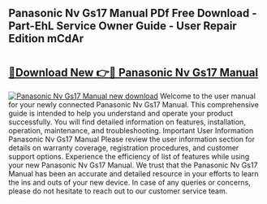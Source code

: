 ## Panasonic Nv Gs17 Manual PDf Free Download - Part-EhL Service Owner Guide - User Repair Edition mCdAr

# <h2><a href="http://cf24215.oget.top/?id=Panasonic+Nv+Gs17+Manual">🔗Download New 👉🔴 Panasonic Nv Gs17 Manual</a></h2>

[![Panasonic Nv Gs17 Manual new download](https://i.imgur.com/5g1atiW.png)](http://cf24215.oget.top/?id=Panasonic+Nv+Gs17+Manual)
Welcome to the user manual for your newly connected Panasonic Nv Gs17 Manual. This comprehensive guide is intended to help you understand and operate your product successfully. You will find detailed information on features, installation, operation, maintenance, and troubleshooting. Important User Information Panasonic Nv Gs17 Manual Please review the user information section for details on warranty coverage, registration procedures, and customer support options. Experience the efficiency of list of features while using your new Panasonic Nv Gs17 Manual. We trust that the Panasonic Nv Gs17 Manual has been an accurate and detailed resource in your efforts to learn the ins and outs of your new device. In case of any queries or concerns, please do not hesitate to reach out to our customer service team.
